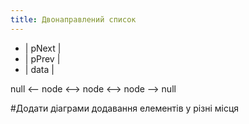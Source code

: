 ```yaml
---
title: Двонаправлений список
---
```


- | pNext |
- | pPrev |
- | data  |

null <-- node <--> node <--> node --> null

#Додати діаграми додавання елементів у різні місця
